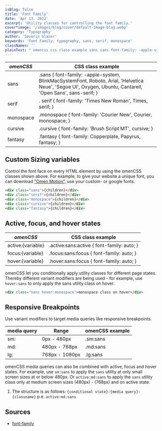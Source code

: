 ```yaml
---
isBlog: false
title: 'Font Family'
date: 'Apr 13. 2022'
excerpt: 'Utility classes for controlling the font family.'
cover*image: '/images/blog/cover/default-Image-blog.webp'
category: 'Typography'
author: 'Severin Glaser'
keywords: 'Font Family, typography, sans, serif, monospace'
classNames: ''
plainText: " omencss css class example sans sans font-family: -apple-system blinkmacsystemfont roboto arial 'helvetica neue' 'segoe ui' oxygen ubuntu cantarell 'open sans' sans-serif; serif serif font-family: 'times new roman' times serif; monospace monospace font-family: 'courier new' courier monospace; cursive cursive font-family: 'brush script mt' cursive; fantasy fantasy font-family: copperplate papyrus fantasy; custom sizing variables control the font face on every html element by using the omencss classes shown above for example to give your website a unique font you can download omen motion brand typography use your custom or google fonts  active focus and hover states omencss css class example active: variable active :sans:active font-family: auto; focus: variable focus :sans:focus font-family: auto; hover: variable hover :sans:focus font-family: auto; omencss let you conditionally apply utility classes for different page states thereby different variant modifiers are being used for example use `hover:sans` to only apply the sans utility class on hover  responsive breakpoints use variant modifiers to target media queries like responsive breakpoints media query range omencss example sm: 0px 480px sm:sans md: 480px 768px md:sans lg: 768px 1080px lg:sans omencss media queries can also be combined with active focus and hover states for example use `sm:sans` to apply the `sans` utility at only small screen sizes at or below 480px or `active:md:sans` to apply the `sans` utility class only at medium screen sizes 480px 768px and on active state 1 the structure is as follows: ` conditional state : media query : classname ` p e `active:md:sans` sources font-family https: developer mozilla org en-us docs web css font-family "
---
```


| _omenCSS_ | CSS class example                                                                                                                                          |
| --------- | ---------------------------------------------------------------------------------------------------------------------------------------------------------- |
| sans      | .sans { font-family: -apple-system, BlinkMacSystemFont, Roboto, Arial, 'Helvetica Neue', 'Segoe UI', Oxygen, Ubuntu, Cantarell, 'Open Sans', sans-serif; } |
| serif     | . serif { font-family: 'Times New Roman', Times, serif; }                                                                                                  |
| monospace | .monospace { font-family: 'Courier New', Courier, monospace; }                                                                                             |
| cursive   | .cursive { font-family: 'Brush Script MT', cursive; }                                                                                                      |
| fantasy   | .fantasy { font-family: Copperplate, Papyrus, fantasy; }                                                                                                   |

## Custom Sizing variables

Control the font face on every HTML element by using the omenCSS classes shown above. For example, to give your website a unique font, you can download ["Omen Motion"](/brand/typography), use your custom- or google fonts.

```html
<div class="sans">{children}</div>
<div class="serif">{children}</div>
<div class="monospace">{children}</div>
<div class="cursive">{children}</div>
<div class="fantasy">{children}</div>
```

## Active, focus, and hover states

| _omenCSS_         | CSS class example                           |
| ----------------- | ------------------------------------------- |
| active:{variable} | .active\:sans:active { font-family: auto; } |
| focus:{variable}  | .focus\:sans:focus { font-family: auto; }   |
| hover:{variable}  | .hover\:sans:focus { font-family: auto; }   |

omenCSS let you conditionally apply utility classes for different page states. Thereby different variant modifiers are being used - for example, use `hover:sans` to only apply the sans utility class on hover.

```html
<div class="sans hover:monospace">monospace class on hover</div>
```

## Responsive Breakpoints

Use variant modifiers to target media queries like responsive breakpoints.

| media query | Range          | omenCSS example |
| ----------- | -------------- | --------------- |
| sm:         | 0px - 480px    | .sm:sans        |
| md:         | 480px - 768px  | .md:sans        |
| lg:         | 768px - 1080px | .lg:sans        |

omenCSS media queries can also be combined with active, focus and hover states. For example, use `sm:sans` to apply the `sans` utility at only small screen sizes at or below 480px. Or `active:md:sans` to apply the `sans` utility class only at medium screen sizes (480px) - (768px) and on active state.

1. The structure is as follows: `{conditional state}:{media query}:{classname}` p.e. `active:md:sans`

## Sources

- [font-family](https://developer.mozilla.org/en-US/docs/Web/CSS/font-family)
